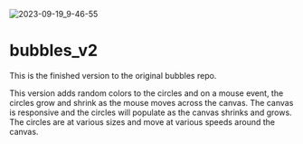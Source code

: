 
![2023-09-19_9-46-55](https://github.com/knettwerk/bubbles_v2/assets/4305746/313aa12c-4e09-4654-a3d5-718de68d6645)

# bubbles_v2
This is the finished version to the original bubbles repo.

This version adds random colors to the circles and on a mouse event, the circles grow and shrink as the mouse moves across the canvas. The canvas is responsive and the circles will populate as the canvas shrinks and grows. The circles are at various sizes and move at various speeds around the canvas.
